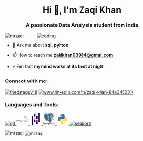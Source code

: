 <h1 align="center">Hi 👋, I'm Zaqi Khan</h1>
<h3 align="center">A passionate Data Analysis student from India</h3>

<img align="right" alt="coding" width="400" src="https://cdn.dribbble.com/users/926537/screenshots/4502924/media/18181eb39eec9784db256e246954adba.gif">  

<p align="left"> <img src="https://komarev.com/ghpvc/?username=mrzaqi&label=Profile%20views&color=0e75b6&style=flat" alt="mrzaqi" /> </p>

- 💬 Ask me about **sql, pyhton**

- 📫 How to reach me **zakikhan03984@gmail.com**

- ⚡ Fun fact **my mind works at its best at night**

<h3 align="left">Connect with me:</h3>
<p align="left">
<a href="https://twitter.com/thedataguy18" target="blank"><img align="center" src="https://raw.githubusercontent.com/rahuldkjain/github-profile-readme-generator/master/src/images/icons/Social/twitter.svg" alt="thedataguy18" height="30" width="40" /></a>
<a href="https://linkedin.com/in/www.linkedin.com/in/zaqi-khan-84a346231/" target="blank"><img align="center" src="https://raw.githubusercontent.com/rahuldkjain/github-profile-readme-generator/master/src/images/icons/Social/linked-in-alt.svg" alt="www.linkedin.com/in/zaqi-khan-84a346231/" height="30" width="40" /></a>
</p>

<h3 align="left">Languages and Tools:</h3>
<p align="left"> <a href="https://git-scm.com/" target="_blank" rel="noreferrer"> <img src="https://www.vectorlogo.zone/logos/git-scm/git-scm-icon.svg" alt="git" width="40" height="40"/> </a> <a href="https://www.mysql.com/" target="_blank" rel="noreferrer"> <img src="https://raw.githubusercontent.com/devicons/devicon/master/icons/mysql/mysql-original-wordmark.svg" alt="mysql" width="40" height="40"/> </a> <a href="https://pandas.pydata.org/" target="_blank" rel="noreferrer"> <img src="https://raw.githubusercontent.com/devicons/devicon/2ae2a900d2f041da66e950e4d48052658d850630/icons/pandas/pandas-original.svg" alt="pandas" width="40" height="40"/> </a> <a href="https://www.postgresql.org" target="_blank" rel="noreferrer"> <img src="https://raw.githubusercontent.com/devicons/devicon/master/icons/postgresql/postgresql-original-wordmark.svg" alt="postgresql" width="40" height="40"/> </a> <a href="https://www.python.org" target="_blank" rel="noreferrer"> <img src="https://raw.githubusercontent.com/devicons/devicon/master/icons/python/python-original.svg" alt="python" width="40" height="40"/> </a> <a href="https://seaborn.pydata.org/" target="_blank" rel="noreferrer"> <img src="https://seaborn.pydata.org/_images/logo-mark-lightbg.svg" alt="seaborn" width="40" height="40"/> </a> </p>

<p><img align="left" src="https://github-readme-stats.vercel.app/api/top-langs?username=mrzaqi&show_icons=true&locale=en&layout=compact" alt="mrzaqi" /></p>

<p>&nbsp;<img align="center" src="https://github-readme-stats.vercel.app/api?username=mrzaqi&show_icons=true&locale=en" alt="mrzaqi" /></p>
